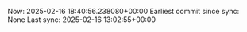 Now: 2025-02-16 18:40:56.238080+00:00 Earliest commit since sync: None Last sync: 2025-02-16 13:02:55+00:00
